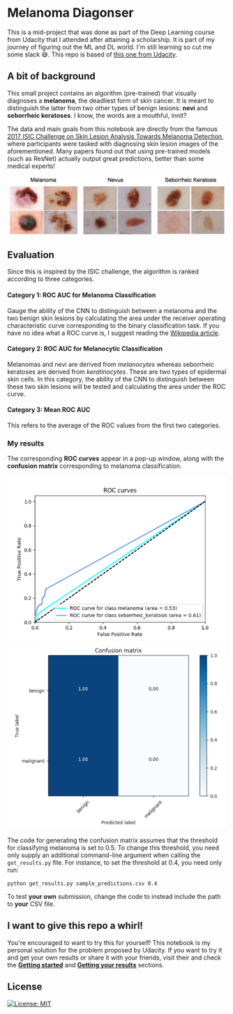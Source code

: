 [//]: # (Image References)

[image1]: ./images/skin_disease_classes.png "Skin Disease Classes"
[image2]: ./images/cat_1.jpeg "Category 1 Rankings"
[image3]: ./images/cat_2.jpeg "Category 2 Rankings"
[image4]: ./images/cat_3.png "Category 3 Rankings"
[image5]: ./images/sample_ROC_curve.png "Sample ROC curve"
[image6]: ./images/sample_confusion_matrix.png "Sample confusion matrix"

# Melanoma Diagonser

This is a mid-project that was done as part of the Deep Learning course from Udacity that I attended after attaining a scholarship. It is part of my journey of figuring out the ML and DL world. I'm still learning so cut me some slack :sweat_smile:. This repo is based of [this one from Udacity](https://github.com/udacity/dermatologist-ai).

## A bit of background

This small project contains an algorithm (pre-trained) that visually diagnoses a **melanoma**, the deadliest form of skin cancer. It is meant to distinguish the latter from two other types of benign lesions: **nevi** and **seborrheic keratoses**. I know, the words are a mouthful, innit?

The data and main goals from this notebook are directly from the famous [2017 ISIC Challenge on Skin Lesion Analysis Towards Melanoma Detection](https://challenge.kitware.com/#challenge/583f126bcad3a51cc66c8d9a), where participants were tasked with diagnosing skin lesion images of the aforementioned. Many papers found out that using pre-trained models (such as ResNet) actually output great predictions, better than some medical experts!

![Skin Disease Classes][image1]

## Evaluation

Since this is inspired by the ISIC challenge, the algorithm is ranked according to three categories.

#### Category 1: ROC AUC for Melanoma Classification
Gauge the ability of the CNN to distinguish between a melanoma and the two benign skin lesions by calculating the area under the receiver operating characteristic curve corresponding to the binary classification task. If you have no idea what a ROC curve is, I suggest reading the [Wikipedia article](https://en.wikipedia.org/wiki/Receiver_operating_characteristic).

#### Category 2: ROC AUC for Melanocytic Classification
Melanomas and nevi are derived from *melanocytes* whereas seborrheic keratoses are derived from *keratinocytes*. These are two types of epidermal skin cells. In this category, the ability of the CNN to distinguish between these two skin lesions will be tested and calculating the area under the ROC curve.

#### Category 3: Mean ROC AUC
This refers to the average of the ROC values from the first two categories.

### My results

The corresponding **ROC curves** appear in a pop-up window, along with the **confusion matrix** corresponding to melanoma classification.  

![Sample ROC curve][image5]
![Sample confusion matrix][image6]

The code for generating the confusion matrix assumes that the threshold for classifying melanoma is set to 0.5.  To change this threshold, you need only supply an additional command-line argument when calling the `get_results.py` file.  For instance, to set the threshold at 0.4, you need only run:
```text
python get_results.py sample_predictions.csv 0.4
```

To test **your own** submission, change the code to instead include the path to **your** CSV file.

## I want to give this repo a whirl!
You're encouraged to want to try this for yourself! This notebook is my personal solution for the problem proposed by Udacity. If you want to try it and get your own results or share it with your friends, visit their and check the [**Getting started**](https://github.com/udacity/dermatologist-ai#getting-started) and [**Getting your results**](https://github.com/udacity/dermatologist-ai#getting-your-results) sections.


## License
[![License: MIT](https://img.shields.io/badge/license-MIT-green)](http://unlicense.org/)


